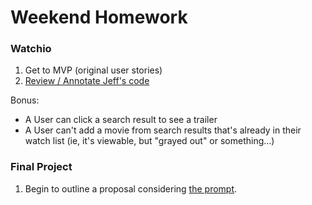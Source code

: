 # Weekend Homework


### Watchio

1. Get to MVP (original user stories)
2. [Review / Annotate Jeff's code](https://github.com/ga-students/WDI_NYC_Array_Work/tree/master/w11/d05/Instructor/Watchio)

Bonus:

* A User can click a search result to see a trailer
* A User can't add a movie from search results that's already in their watch list (ie, it's viewable, but "grayed out" or something...)

### Final Project

1. Begin to outline a proposal considering [the prompt](https://github.com/ga-students/WDI_NYC_Array_Work/blob/master/w12/ASSIGNMENT_FILES/final_project_prompt.md).


